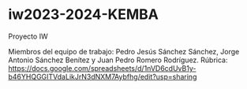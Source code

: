 # iw2023-2024-KEMBA
Proyecto IW

Miembros del equipo de trabajo: Pedro Jesús Sánchez Sánchez, Jorge Antonio Sánchez Benítez y Juan Pedro Romero Rodríguez.
Rúbrica: https://docs.google.com/spreadsheets/d/1nVD6cdUvB1y-b46YHQGGITVdaLikJrN3dNXM7Aybfhg/edit?usp=sharing
